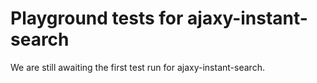 # Playground tests for ajaxy-instant-search
We are still awaiting the first test run for ajaxy-instant-search.
